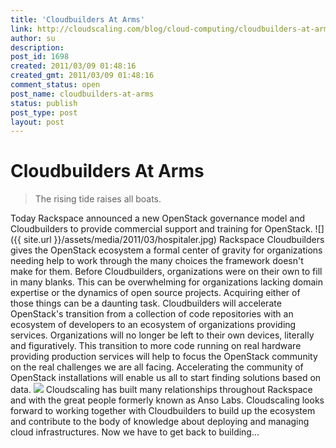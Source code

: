 ```yaml
---
title: 'Cloudbuilders At Arms'
link: http://cloudscaling.com/blog/cloud-computing/cloudbuilders-at-arms/
author: su
description: 
post_id: 1698
created: 2011/03/09 01:48:16
created_gmt: 2011/03/09 01:48:16
comment_status: open
post_name: cloudbuilders-at-arms
status: publish
post_type: post
layout: post
---
```


# Cloudbuilders At Arms

> The rising tide raises all boats.

Today Rackspace announced a new OpenStack governance model and Cloudbuilders to provide commercial support and training for OpenStack. ![]({{ site.url }}/assets/media/2011/03/hospitaler.jpg) Rackspace Cloudbuilders gives the OpenStack ecosystem a formal center of gravity for organizations needing help to work through the many choices the framework doesn't make for them. Before Cloudbuilders, organizations were on their own to fill in many blanks. This can be overwhelming for organizations lacking domain expertise or the dynamics of open source projects. Acquiring either of those things can be a daunting task. Cloudbuilders will accelerate OpenStack's transition from a collection of code repositories with an ecosystem of developers to an ecosystem of organizations providing services. Organizations will no longer be left to their own devices, literally and figuratively. This transition to more code running on real hardware providing production services will help to focus the OpenStack community on the real challenges we are all facing. Accelerating the community of OpenStack installations will enable us all to start finding solutions based on data. ![](http://cloudscaling.com/wp-content/uploads/2011/03/openstack-logo.png) Cloudscaling has built many relationships throughout Rackspace and with the great people formerly known as Anso Labs. Cloudscaling looks forward to working together with Cloudbuilders to build up the ecosystem and contribute to the body of knowledge about deploying and managing cloud infrastructures. Now we have to get back to building...